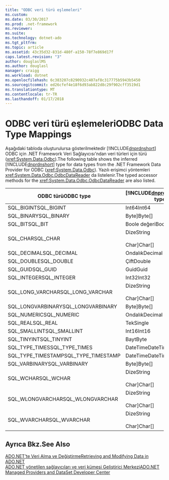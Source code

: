 ```yaml
---
title: "ODBC veri türü eşlemeleri"
ms.custom: 
ms.date: 03/30/2017
ms.prod: .net-framework
ms.reviewer: 
ms.suite: 
ms.technology: dotnet-ado
ms.tgt_pltfrm: 
ms.topic: article
ms.assetid: 43c35d32-831d-480f-a150-78f7e869d17f
caps.latest.revision: "3"
author: douglaslMS
ms.author: douglasl
manager: craigg
ms.workload: dotnet
ms.openlocfilehash: 6c383207c8290932c407af8c317775b5943b5450
ms.sourcegitcommit: ed26cfef4e18f6d93ab822d8c29f902cff3519d1
ms.translationtype: MT
ms.contentlocale: tr-TR
ms.lasthandoff: 01/17/2018
---
```

# <a name="odbc-data-type-mappings"></a><span data-ttu-id="8599c-102">ODBC veri türü eşlemeleri</span><span class="sxs-lookup"><span data-stu-id="8599c-102">ODBC Data Type Mappings</span></span>
<span data-ttu-id="8599c-103">Aşağıdaki tabloda oluşturulursa gösterilmektedir [!INCLUDE[dnprdnshort](../../../../includes/dnprdnshort-md.md)] ODBC için .NET Framework Veri Sağlayıcısı'ndan veri türleri için türü (<xref:System.Data.Odbc>).</span><span class="sxs-lookup"><span data-stu-id="8599c-103">The following table shows the inferred [!INCLUDE[dnprdnshort](../../../../includes/dnprdnshort-md.md)] type for data types from the .NET Framework Data Provider for ODBC (<xref:System.Data.Odbc>).</span></span> <span data-ttu-id="8599c-104">Yazılı erişimci yöntemleri <xref:System.Data.Odbc.OdbcDataReader> da listelenir.</span><span class="sxs-lookup"><span data-stu-id="8599c-104">The typed accessor methods for the <xref:System.Data.Odbc.OdbcDataReader> are also listed.</span></span>  
  
|<span data-ttu-id="8599c-105">ODBC türü</span><span class="sxs-lookup"><span data-stu-id="8599c-105">ODBC type</span></span>|[!INCLUDE[dnprdnshort](../../../../includes/dnprdnshort-md.md)]<span data-ttu-id="8599c-106">türü</span><span class="sxs-lookup"><span data-stu-id="8599c-106"> type</span></span>|[!INCLUDE[dnprdnshort](../../../../includes/dnprdnshort-md.md)]<span data-ttu-id="8599c-107">yazılı erişimcisi</span><span class="sxs-lookup"><span data-stu-id="8599c-107"> typed accessor</span></span>|  
|---------------|----------------------------------------------------------------------|--------------------------------------------------------------------------------|  
|<span data-ttu-id="8599c-108">SQL_BIGINT</span><span class="sxs-lookup"><span data-stu-id="8599c-108">SQL_BIGINT</span></span>|<span data-ttu-id="8599c-109">Int64</span><span class="sxs-lookup"><span data-stu-id="8599c-109">Int64</span></span>|<span data-ttu-id="8599c-110">GetInt64()</span><span class="sxs-lookup"><span data-stu-id="8599c-110">GetInt64()</span></span>|  
|<span data-ttu-id="8599c-111">SQL_BINARY</span><span class="sxs-lookup"><span data-stu-id="8599c-111">SQL_BINARY</span></span>|<span data-ttu-id="8599c-112">Byte]</span><span class="sxs-lookup"><span data-stu-id="8599c-112">Byte[]</span></span>|<span data-ttu-id="8599c-113">GetBytes()</span><span class="sxs-lookup"><span data-stu-id="8599c-113">GetBytes()</span></span>|  
|<span data-ttu-id="8599c-114">SQL_BIT</span><span class="sxs-lookup"><span data-stu-id="8599c-114">SQL_BIT</span></span>|<span data-ttu-id="8599c-115">Boole değeri</span><span class="sxs-lookup"><span data-stu-id="8599c-115">Boolean</span></span>|<span data-ttu-id="8599c-116">GetBoolean()</span><span class="sxs-lookup"><span data-stu-id="8599c-116">GetBoolean()</span></span>|  
|<span data-ttu-id="8599c-117">SQL_CHAR</span><span class="sxs-lookup"><span data-stu-id="8599c-117">SQL_CHAR</span></span>|<span data-ttu-id="8599c-118">Dize</span><span class="sxs-lookup"><span data-stu-id="8599c-118">String</span></span><br /><br /> <span data-ttu-id="8599c-119">Char]</span><span class="sxs-lookup"><span data-stu-id="8599c-119">Char[]</span></span>|<span data-ttu-id="8599c-120">GetString()</span><span class="sxs-lookup"><span data-stu-id="8599c-120">GetString()</span></span><br /><br /> <span data-ttu-id="8599c-121">GetChars()</span><span class="sxs-lookup"><span data-stu-id="8599c-121">GetChars()</span></span>|  
|<span data-ttu-id="8599c-122">SQL_DECIMAL</span><span class="sxs-lookup"><span data-stu-id="8599c-122">SQL_DECIMAL</span></span>|<span data-ttu-id="8599c-123">Ondalık</span><span class="sxs-lookup"><span data-stu-id="8599c-123">Decimal</span></span>|<span data-ttu-id="8599c-124">GetDecimal()</span><span class="sxs-lookup"><span data-stu-id="8599c-124">GetDecimal()</span></span>|  
|<span data-ttu-id="8599c-125">SQL_DOUBLE</span><span class="sxs-lookup"><span data-stu-id="8599c-125">SQL_DOUBLE</span></span>|<span data-ttu-id="8599c-126">Çift</span><span class="sxs-lookup"><span data-stu-id="8599c-126">Double</span></span>|<span data-ttu-id="8599c-127">GetDouble()</span><span class="sxs-lookup"><span data-stu-id="8599c-127">GetDouble()</span></span>|  
|<span data-ttu-id="8599c-128">SQL_GUID</span><span class="sxs-lookup"><span data-stu-id="8599c-128">SQL_GUID</span></span>|<span data-ttu-id="8599c-129">Guid</span><span class="sxs-lookup"><span data-stu-id="8599c-129">Guid</span></span>|<span data-ttu-id="8599c-130">GetGuid()</span><span class="sxs-lookup"><span data-stu-id="8599c-130">GetGuid()</span></span>|  
|<span data-ttu-id="8599c-131">SQL_INTEGER</span><span class="sxs-lookup"><span data-stu-id="8599c-131">SQL_INTEGER</span></span>|<span data-ttu-id="8599c-132">Int32</span><span class="sxs-lookup"><span data-stu-id="8599c-132">Int32</span></span>|<span data-ttu-id="8599c-133">GetInt32()</span><span class="sxs-lookup"><span data-stu-id="8599c-133">GetInt32()</span></span>|  
|<span data-ttu-id="8599c-134">SQL_LONG_VARCHAR</span><span class="sxs-lookup"><span data-stu-id="8599c-134">SQL_LONG_VARCHAR</span></span>|<span data-ttu-id="8599c-135">Dize</span><span class="sxs-lookup"><span data-stu-id="8599c-135">String</span></span><br /><br /> <span data-ttu-id="8599c-136">Char]</span><span class="sxs-lookup"><span data-stu-id="8599c-136">Char[]</span></span>|<span data-ttu-id="8599c-137">GetString()</span><span class="sxs-lookup"><span data-stu-id="8599c-137">GetString()</span></span><br /><br /> <span data-ttu-id="8599c-138">GetChars()</span><span class="sxs-lookup"><span data-stu-id="8599c-138">GetChars()</span></span>|  
|<span data-ttu-id="8599c-139">SQL_LONGVARBINARY</span><span class="sxs-lookup"><span data-stu-id="8599c-139">SQL_LONGVARBINARY</span></span>|<span data-ttu-id="8599c-140">Byte]</span><span class="sxs-lookup"><span data-stu-id="8599c-140">Byte[]</span></span>|<span data-ttu-id="8599c-141">GetBytes()</span><span class="sxs-lookup"><span data-stu-id="8599c-141">GetBytes()</span></span>|  
|<span data-ttu-id="8599c-142">SQL_NUMERIC</span><span class="sxs-lookup"><span data-stu-id="8599c-142">SQL_NUMERIC</span></span>|<span data-ttu-id="8599c-143">Ondalık</span><span class="sxs-lookup"><span data-stu-id="8599c-143">Decimal</span></span>|<span data-ttu-id="8599c-144">GetDecimal()</span><span class="sxs-lookup"><span data-stu-id="8599c-144">GetDecimal()</span></span>|  
|<span data-ttu-id="8599c-145">SQL_REAL</span><span class="sxs-lookup"><span data-stu-id="8599c-145">SQL_REAL</span></span>|<span data-ttu-id="8599c-146">Tek</span><span class="sxs-lookup"><span data-stu-id="8599c-146">Single</span></span>|<span data-ttu-id="8599c-147">GetFloat()</span><span class="sxs-lookup"><span data-stu-id="8599c-147">GetFloat()</span></span>|  
|<span data-ttu-id="8599c-148">SQL_SMALLINT</span><span class="sxs-lookup"><span data-stu-id="8599c-148">SQL_SMALLINT</span></span>|<span data-ttu-id="8599c-149">Int16</span><span class="sxs-lookup"><span data-stu-id="8599c-149">Int16</span></span>|<span data-ttu-id="8599c-150">GetInt16()</span><span class="sxs-lookup"><span data-stu-id="8599c-150">GetInt16()</span></span>|  
|<span data-ttu-id="8599c-151">SQL_TINYINT</span><span class="sxs-lookup"><span data-stu-id="8599c-151">SQL_TINYINT</span></span>|<span data-ttu-id="8599c-152">Bayt</span><span class="sxs-lookup"><span data-stu-id="8599c-152">Byte</span></span>|<span data-ttu-id="8599c-153">GetByte()</span><span class="sxs-lookup"><span data-stu-id="8599c-153">GetByte()</span></span>|  
|<span data-ttu-id="8599c-154">SQL_TYPE_TIMES</span><span class="sxs-lookup"><span data-stu-id="8599c-154">SQL_TYPE_TIMES</span></span>|<span data-ttu-id="8599c-155">DateTime</span><span class="sxs-lookup"><span data-stu-id="8599c-155">DateTime</span></span>|<span data-ttu-id="8599c-156">GetDateTime()</span><span class="sxs-lookup"><span data-stu-id="8599c-156">GetDateTime()</span></span>|  
|<span data-ttu-id="8599c-157">SQL_TYPE_TIMESTAMP</span><span class="sxs-lookup"><span data-stu-id="8599c-157">SQL_TYPE_TIMESTAMP</span></span>|<span data-ttu-id="8599c-158">DateTime</span><span class="sxs-lookup"><span data-stu-id="8599c-158">DateTime</span></span>|<span data-ttu-id="8599c-159">GetDateTime()</span><span class="sxs-lookup"><span data-stu-id="8599c-159">GetDateTime()</span></span>|  
|<span data-ttu-id="8599c-160">SQL_VARBINARY</span><span class="sxs-lookup"><span data-stu-id="8599c-160">SQL_VARBINARY</span></span>|<span data-ttu-id="8599c-161">Byte]</span><span class="sxs-lookup"><span data-stu-id="8599c-161">Byte[]</span></span>|<span data-ttu-id="8599c-162">GetBytes()</span><span class="sxs-lookup"><span data-stu-id="8599c-162">GetBytes()</span></span>|  
|<span data-ttu-id="8599c-163">SQL_WCHAR</span><span class="sxs-lookup"><span data-stu-id="8599c-163">SQL_WCHAR</span></span>|<span data-ttu-id="8599c-164">Dize</span><span class="sxs-lookup"><span data-stu-id="8599c-164">String</span></span><br /><br /> <span data-ttu-id="8599c-165">Char]</span><span class="sxs-lookup"><span data-stu-id="8599c-165">Char[]</span></span>|<span data-ttu-id="8599c-166">GetString()</span><span class="sxs-lookup"><span data-stu-id="8599c-166">GetString()</span></span><br /><br /> <span data-ttu-id="8599c-167">GetChars()</span><span class="sxs-lookup"><span data-stu-id="8599c-167">GetChars()</span></span>|  
|<span data-ttu-id="8599c-168">SQL_WLONGVARCHAR</span><span class="sxs-lookup"><span data-stu-id="8599c-168">SQL_WLONGVARCHAR</span></span>|<span data-ttu-id="8599c-169">Dize</span><span class="sxs-lookup"><span data-stu-id="8599c-169">String</span></span><br /><br /> <span data-ttu-id="8599c-170">Char]</span><span class="sxs-lookup"><span data-stu-id="8599c-170">Char[]</span></span>|<span data-ttu-id="8599c-171">GetString()</span><span class="sxs-lookup"><span data-stu-id="8599c-171">GetString()</span></span><br /><br /> <span data-ttu-id="8599c-172">GetChars()</span><span class="sxs-lookup"><span data-stu-id="8599c-172">GetChars()</span></span>|  
|<span data-ttu-id="8599c-173">SQL_WVARCHAR</span><span class="sxs-lookup"><span data-stu-id="8599c-173">SQL_WVARCHAR</span></span>|<span data-ttu-id="8599c-174">Dize</span><span class="sxs-lookup"><span data-stu-id="8599c-174">String</span></span><br /><br /> <span data-ttu-id="8599c-175">Char]</span><span class="sxs-lookup"><span data-stu-id="8599c-175">Char[]</span></span>|<span data-ttu-id="8599c-176">GetString()</span><span class="sxs-lookup"><span data-stu-id="8599c-176">GetString()</span></span><br /><br /> <span data-ttu-id="8599c-177">GetChars()</span><span class="sxs-lookup"><span data-stu-id="8599c-177">GetChars()</span></span>|  
  
## <a name="see-also"></a><span data-ttu-id="8599c-178">Ayrıca Bkz.</span><span class="sxs-lookup"><span data-stu-id="8599c-178">See Also</span></span>  
 [<span data-ttu-id="8599c-179">ADO.NET’te Veri Alma ve Değiştirme</span><span class="sxs-lookup"><span data-stu-id="8599c-179">Retrieving and Modifying Data in ADO.NET</span></span>](../../../../docs/framework/data/adonet/retrieving-and-modifying-data.md)  
 [<span data-ttu-id="8599c-180">ADO.NET yönetilen sağlayıcıları ve veri kümesi Geliştirici Merkezi</span><span class="sxs-lookup"><span data-stu-id="8599c-180">ADO.NET Managed Providers and DataSet Developer Center</span></span>](http://go.microsoft.com/fwlink/?LinkId=217917)
